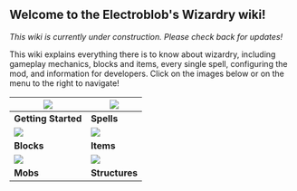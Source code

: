 ## Welcome to the Electroblob's Wizardry wiki!

_This wiki is currently under construction. Please check back for updates!_

This wiki explains everything there is to know about wizardry, including gameplay mechanics, blocks and items, every single spell, configuring the mod, and information for developers. Click on the images below or on the menu to the right to navigate!

| [![](https://media.forgecdn.net/attachments/202/409/2016-10-14_16.png)](https://github.com/Electroblob77/Wizardry/wiki/Getting-Started) | [![](https://media.forgecdn.net/attachments/202/396/2016-10-14_16.png)](https://github.com/Electroblob77/Wizardry/wiki/Spells) |
|---|---|
| **Getting Started** | **Spells** |
| [![](https://media-minecraftforum.cursecdn.com/attachments/255/783/636324381218850679.png)](https://github.com/Electroblob77/Wizardry/wiki/Blocks) | [![](https://media-minecraftforum.cursecdn.com/attachments/263/499/636383285029224134.png)](https://github.com/Electroblob77/Wizardry/wiki/Items) |
| **Blocks** | **Items** |
| [![](https://media.forgecdn.net/attachments/202/406/2017-01-16_20.png)](https://github.com/Electroblob77/Wizardry/wiki/Mobs) | [![](https://media.forgecdn.net/attachments/203/389/2017-04-29_18.png)](https://github.com/Electroblob77/Wizardry/wiki/Structures) |
| **Mobs** | **Structures** |